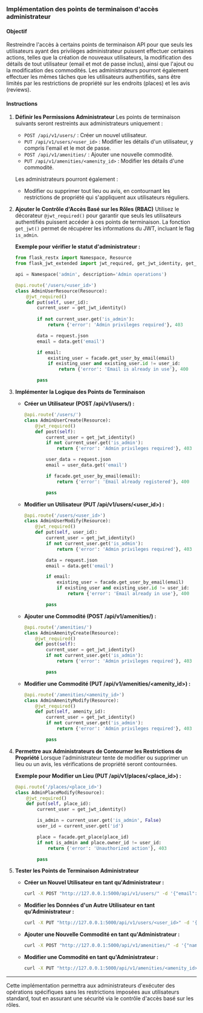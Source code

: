 ### Implémentation des points de terminaison d'accès administrateur

#### Objectif
Restreindre l'accès à certains points de terminaison API pour que seuls les utilisateurs ayant des privilèges administrateur puissent effectuer certaines actions, telles que la création de nouveaux utilisateurs, la modification des détails de tout utilisateur (email et mot de passe inclus), ainsi que l'ajout ou la modification des commodités. Les administrateurs pourront également effectuer les mêmes tâches que les utilisateurs authentifiés, sans être limités par les restrictions de propriété sur les endroits (places) et les avis (reviews).

#### Instructions

1. **Définir les Permissions Administrateur**
   Les points de terminaison suivants seront restreints aux administrateurs uniquement :
   - ``POST /api/v1/users/`` : Créer un nouvel utilisateur.
   - ``PUT /api/v1/users/<user_id>`` : Modifier les détails d'un utilisateur, y compris l'email et le mot de passe.
   - ``POST /api/v1/amenities/`` : Ajouter une nouvelle commodité.
   - ``PUT /api/v1/amenities/<amenity_id>`` : Modifier les détails d'une commodité.

   Les administrateurs pourront également :
   - Modifier ou supprimer tout lieu ou avis, en contournant les restrictions de propriété qui s'appliquent aux utilisateurs réguliers.

2. **Ajouter le Contrôle d'Accès Basé sur les Rôles (RBAC)**
   Utilisez le décorateur ``@jwt_required()`` pour garantir que seuls les utilisateurs authentifiés puissent accéder à ces points de terminaison. La fonction ``get_jwt()`` permet de récupérer les informations du JWT, incluant le flag ``is_admin``.

   **Exemple pour vérifier le statut d'administrateur :**
   ```python
   from flask_restx import Namespace, Resource
   from flask_jwt_extended import jwt_required, get_jwt_identity, get_jwt

   api = Namespace('admin', description='Admin operations')

   @api.route('/users/<user_id>')
   class AdminUserResource(Resource):
       @jwt_required()
       def put(self, user_id):
           current_user = get_jwt_identity()
           
           if not current_user.get('is_admin'):
               return {'error': 'Admin privileges required'}, 403

           data = request.json
           email = data.get('email')

           if email:
               existing_user = facade.get_user_by_email(email)
               if existing_user and existing_user.id != user_id:
                   return {'error': 'Email is already in use'}, 400

           pass
   ```

3. **Implémenter la Logique des Points de Terminaison**

   - **Créer un Utilisateur (POST /api/v1/users/) :**
     ```python
     @api.route('/users/')
     class AdminUserCreate(Resource):
         @jwt_required()
         def post(self):
             current_user = get_jwt_identity()
             if not current_user.get('is_admin'):
                 return {'error': 'Admin privileges required'}, 403

             user_data = request.json
             email = user_data.get('email')

             if facade.get_user_by_email(email):
                 return {'error': 'Email already registered'}, 400

             pass
     ```

   - **Modifier un Utilisateur (PUT /api/v1/users/<user_id>) :**
     ```python
     @api.route('/users/<user_id>')
     class AdminUserModify(Resource):
         @jwt_required()
         def put(self, user_id):
             current_user = get_jwt_identity()
             if not current_user.get('is_admin'):
                 return {'error': 'Admin privileges required'}, 403

             data = request.json
             email = data.get('email')

             if email:
                 existing_user = facade.get_user_by_email(email)
                 if existing_user and existing_user.id != user_id:
                     return {'error': 'Email already in use'}, 400

             pass
     ```

   - **Ajouter une Commodité (POST /api/v1/amenities/) :**
     ```python
     @api.route('/amenities/')
     class AdminAmenityCreate(Resource):
         @jwt_required()
         def post(self):
             current_user = get_jwt_identity()
             if not current_user.get('is_admin'):
                 return {'error': 'Admin privileges required'}, 403

             pass
     ```

   - **Modifier une Commodité (PUT /api/v1/amenities/<amenity_id>) :**
     ```python
     @api.route('/amenities/<amenity_id>')
     class AdminAmenityModify(Resource):
         @jwt_required()
         def put(self, amenity_id):
             current_user = get_jwt_identity()
             if not current_user.get('is_admin'):
                 return {'error': 'Admin privileges required'}, 403

             pass
     ```

4. **Permettre aux Administrateurs de Contourner les Restrictions de Propriété**
   Lorsque l'administrateur tente de modifier ou supprimer un lieu ou un avis, les vérifications de propriété seront contournées.

   **Exemple pour Modifier un Lieu (PUT /api/v1/places/<place_id>) :**
   ```python
   @api.route('/places/<place_id>')
   class AdminPlaceModify(Resource):
       @jwt_required()
       def put(self, place_id):
           current_user = get_jwt_identity()

           is_admin = current_user.get('is_admin', False)
           user_id = current_user.get('id')

           place = facade.get_place(place_id)
           if not is_admin and place.owner_id != user_id:
               return {'error': 'Unauthorized action'}, 403

           pass
   ```

5. **Tester les Points de Terminaison Administrateur**

   - **Créer un Nouvel Utilisateur en tant qu'Administrateur :**
     ```bash
     curl -X POST "http://127.0.0.1:5000/api/v1/users/" -d '{"email": "newuser@example.com", "first_name": "Admin", "last_name": "User"}' -H "Authorization: Bearer <admin_token>" -H "Content-Type: application/json"
     ```

   - **Modifier les Données d'un Autre Utilisateur en tant qu'Administrateur :**
     ```bash
     curl -X PUT "http://127.0.0.1:5000/api/v1/users/<user_id>" -d '{"email": "updatedemail@example.com"}' -H "Authorization: Bearer <admin_token>" -H "Content-Type: application/json"
     ```

   - **Ajouter une Nouvelle Commodité en tant qu'Administrateur :**
     ```bash
     curl -X POST "http://127.0.0.1:5000/api/v1/amenities/" -d '{"name": "Swimming Pool"}' -H "Authorization: Bearer <admin_token>" -H "Content-Type: application/json"
     ```

   - **Modifier une Commodité en tant qu'Administrateur :**
     ```bash
     curl -X PUT "http://127.0.0.1:5000/api/v1/amenities/<amenity_id>" -d '{"name": "Updated Amenity"}' -H "Authorization: Bearer <admin_token>" -H "Content-Type: application/json"
     ```

---

Cette implémentation permettra aux administrateurs d'exécuter des opérations spécifiques sans les restrictions imposées aux utilisateurs standard, tout en assurant une sécurité via le contrôle d'accès basé sur les rôles.